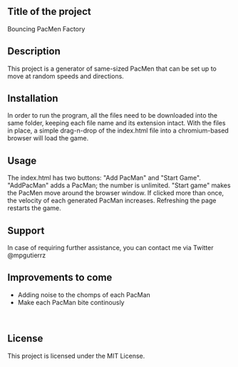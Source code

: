 
<h2>Title of the project</h2>
    Bouncing PacMen Factory
<br>
<h2>Description</h2>
    This project is a generator of same-sized PacMen that can be set up to move at random speeds and directions.
<br>
<h2>Installation</h2>
    In order to run the program, all the files need to be downloaded into the same folder, keeping each file name and its extension intact. With the files in place, a simple drag-n-drop of the index.html file into a chromium-based browser will load the game.
<br>
<h2>Usage</h2>
    The index.html has two buttons: "Add PacMan" and "Start Game".
    "AddPacMan" adds a PacMan; the number is unlimited.
    "Start game" makes the PacMen move around the browser window. If clicked more than once, the velocity of each generated PacMan increases.
    Refreshing the page restarts the game.
<br>
<h2>Support</h2>
    In case of requiring further assistance, you can contact me via Twitter @mpgutierrz
<br>
<h2>Improvements to come</h2>
    <ul>
    <li>Adding noise to the chomps of each PacMan</li>
    <li>Make each PacMan bite continously</li>
    </ul>
<br>
<h2>License</h2>
    This project is licensed under the MIT License.
